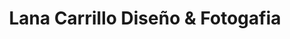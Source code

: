 ---
title: "Lana Carrillo Diseño & Fotogafia"
url: /corella/lana-carrillo-diseno-und-fotogafia/
shop: foto
---